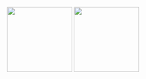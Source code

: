 <p align=center>
  <img height=150 src="https://github-readme-stats.vercel.app/api?username=fballiano&theme=dark&show_icons=true" />
  <img height=150 src="https://github-readme-streak-stats.herokuapp.com/?user=fballiano&theme=dark" />
</p>

